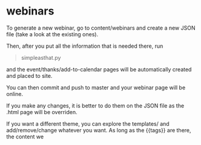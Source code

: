 # webinars

To generate a new webinar, go to content/webinars and create a new JSON file (take a look at the existing ones).

Then, after you put all the information that is needed there, run

> simpleasthat.py

and the event/thanks/add-to-calendar pages will be automatically created and placed to site.

You can then commit and push to master and your webinar page will be online.


If you make any changes, it is better to do them on the JSON file as the .html page will be overriden.

If you want a different theme, you can explore the templates/ and add/remove/change whatever you want.
As long as the {{tags}} are there, the content we
